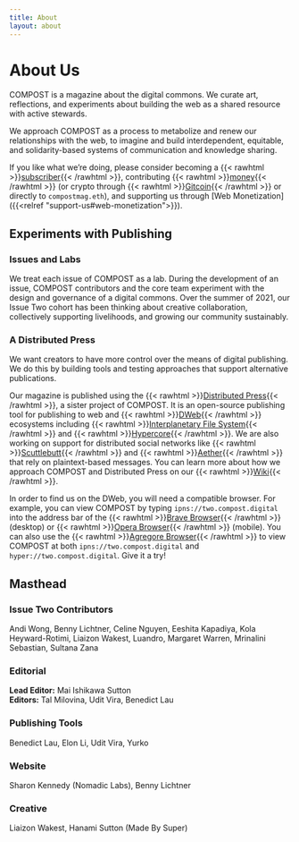 ```yaml
---
title: About
layout: about
---
```


# About Us

COMPOST is a magazine about the digital commons. We curate art, reflections, and experiments about building the web as a shared resource with active stewards.

We approach COMPOST as a process to metabolize and renew our relationships with the web, to imagine and build interdependent, equitable, and solidarity-based systems of communication and knowledge sharing.

If you like what we’re doing, please consider becoming a {{< rawhtml >}}<a href="https://opencollective.com/compost/contribute/backer-22573/checkout" target="_blank">subscriber</a>{{< /rawhtml >}}, contributing {{< rawhtml >}}<a href="https://opencollective.com/compost" target="_blank">money</a>{{< /rawhtml >}} (or crypto through {{< rawhtml >}}<a href="https://gitcoin.co/grants/1385/compost" target="_blank">Gitcoin</a>{{< /rawhtml >}} or directly to `compostmag.eth`), and supporting us through [Web Monetization]({{<relref "support-us#web-monetization">}}).

## Experiments with Publishing

### Issues and Labs

We treat each issue of COMPOST as a lab. During the development of an issue, COMPOST contributors and the core team experiment with the design and governance of a digital commons. Over the summer of 2021, our Issue Two cohort has been thinking about creative collaboration, collectively supporting livelihoods, and growing our community sustainably.

### A Distributed Press

We want creators to have more control over the means of digital publishing. We do this by building tools and testing approaches that support alternative publications.

Our magazine is published using the {{< rawhtml >}}<a href="https://distributed.press" target="_blank">Distributed Press</a>{{< /rawhtml >}}, a sister project of COMPOST.
It is an open-source publishing tool for publishing to web and {{< rawhtml >}}<a href="https://getdweb.net" target="_blank">DWeb</a>{{< /rawhtml >}} ecosystems including {{< rawhtml >}}<a href="https://ipfs.io" target="_blank">Interplanetary File System</a>{{< /rawhtml >}} and {{< rawhtml >}}<a href="https://hypercore-protocol.org" target="_blank">Hypercore</a>{{< /rawhtml >}}. We are also working on support for distributed social networks like {{< rawhtml >}}<a href="https://scuttlebutt.nz" target="_blank">Scuttlebutt</a>{{< /rawhtml >}} and {{< rawhtml >}}<a href="https://aether.app" target="_blank">Aether</a>{{< /rawhtml >}} that rely on plaintext-based messages. You can learn more about how we approach COMPOST and Distributed Press on our {{< rawhtml >}}<a href="https://github.com/hyphacoop/distributed-press-organizing/wiki/About-COMPOST-and-Distributed-Press/" target="_blank">Wiki</a>{{< /rawhtml >}}.

In order to find us on the DWeb, you will need a compatible browser. For example, you can view COMPOST by typing `ipns://two.compost.digital` into the address bar of the {{< rawhtml >}}<a href="https://brave.com" target="_blank">Brave Browser</a>{{< /rawhtml >}} (desktop) or {{< rawhtml >}}<a href="https://www.opera.com/mobile" target="_blank">Opera Browser</a>{{< /rawhtml >}} (mobile). You can also use the {{< rawhtml >}}<a href="https://github.com/AgregoreWeb/agregore-browser" target="_blank">Agregore Browser</a>{{< /rawhtml >}} to view COMPOST at both `ipns://two.compost.digital` and `hyper://two.compost.digital`. Give it a try!

## Masthead

### Issue Two Contributors

Andi Wong, Benny Lichtner, Celine Nguyen, Eeshita Kapadiya, Kola Heyward-Rotimi, Liaizon Wakest, Luandro, Margaret Warren, Mrinalini Sebastian, Sultana Zana

### Editorial

**Lead Editor:** Mai Ishikawa Sutton  
**Editors:** Tal Milovina, Udit Vira, Benedict Lau

### Publishing Tools

Benedict Lau, Elon Li, Udit Vira, Yurko

### Website 

Sharon Kennedy (Nomadic Labs), Benny Lichtner

### Creative

Liaizon Wakest, Hanami Sutton (Made By Super)
